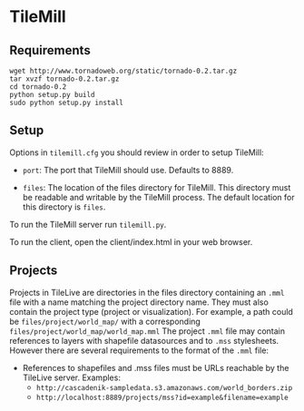 # TileMill

## Requirements

    wget http://www.tornadoweb.org/static/tornado-0.2.tar.gz
    tar xvzf tornado-0.2.tar.gz
    cd tornado-0.2
    python setup.py build
    sudo python setup.py install

## Setup

Options in `tilemill.cfg` you should review in order to setup TileMill:

- `port`: The port that TileMill should use. Defaults to 8889.

- `files`: The location of the files directory for TileMill. This directory
  must be readable and writable by the TileMill process. The default
  location for this directory is `files`.

To run the TileMill server run `tilemill.py`.

To run the client, open the client/index.html in your web browser.

## Projects

Projects in TileLive are directories in the files directory containing an
`.mml` file with a name matching the project directory name. They must also
contain the project type (project or visualization). For example, a path could
be `files/project/world_map/` with a corresponding `files/project/world_map/world_map.mml`
The project `.mml` file may contain references to layers with shapefile
datasources and to `.mss` stylesheets. However there are several requirements
 to the format of the `.mml` file:

- References to shapefiles and .mss files must be URLs reachable by the
  TileLive server. Examples:
  - `http://cascadenik-sampledata.s3.amazonaws.com/world_borders.zip`
  - `http://localhost:8889/projects/mss?id=example&filename=example`
